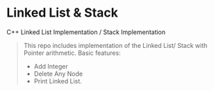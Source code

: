# Linked List & Stack
 C++ Linked List Implementation / Stack Implementation

 > This repo includes implementation of the Linked List/ Stack with Pointer arithmetic.
 > Basic features:
 > - Add Integer
 > - Delete Any Node
 > - Print Linked List.
 
